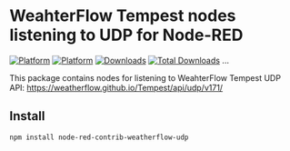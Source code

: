 # WeahterFlow Tempest nodes listening to UDP for Node-RED

[![Platform](https://img.shields.io/badge/platform-Node--RED-red)](https://nodered.org)
[![Platform](https://img.shields.io/badge/license-MIT-green)](https://github.com/CrunkA3/node-red-weatherflow-udp/blob/master/LICENSE)
[![Downloads](https://img.shields.io/npm/dm/node-red-contrib-weatherflow-udp.svg)](https://www.npmjs.com/package/node-red-contrib-weatherflow-udp)
[![Total Downloads](https://img.shields.io/npm/dt/node-red-contrib-weatherflow-udp.svg)](https://www.npmjs.com/package/node-red-contrib-weatherflow-udp)
...

This package contains nodes for listening to WeahterFlow Tempest UDP API:
<https://weatherflow.github.io/Tempest/api/udp/v171/>

## Install

```text
npm install node-red-contrib-weatherflow-udp
```
